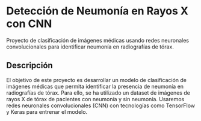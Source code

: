 # Detección de Neumonía en Rayos X con CNN

Proyecto de clasificación de imágenes médicas usando redes neuronales convolucionales para identificar neumonía en radiografías de tórax. 

## Descripción

El objetivo de este proyecto es desarrollar un modelo de clasificación de imágenes médicas que permita identificar la presencia de neumonía en radiografías de tórax. Para ello, se ha utilizado un dataset de imágenes de rayos X de tórax de pacientes con neumonía y sin neumonía. Usaremos redes neuronales convolucionales (CNN) con tecnologías como TensorFlow y Keras para entrenar el modelo.
